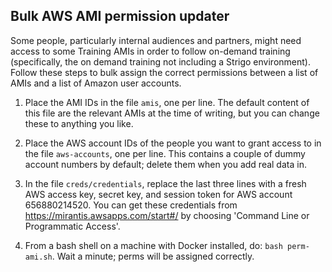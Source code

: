 ## Bulk AWS AMI permission updater

Some people, particularly internal audiences and partners, might need access to some Training AMIs in order to follow on-demand training (specifically, the on demand training not including a Strigo environment). Follow these steps to bulk assign the correct permissions between a list of AMIs and a list of Amazon user accounts.

1. Place the AMI IDs in the file `amis`, one per line. The default content of this file are the relevant AMIs at the time of writing, but you can change these to anything you like.

2. Place the AWS account IDs of the people you want to grant access to in the file `aws-accounts`, one per line. This contains a couple of dummy account numbers by default; delete them when you add real data in.

3. In the file `creds/credentials`, replace the last three lines with a fresh AWS access key, secret key, and session token for AWS account 656880214520. You can get these credentials from https://mirantis.awsapps.com/start#/ by choosing 'Command Line or Programmatic Access'.

4. From a bash shell on a machine with Docker installed, do: `bash perm-ami.sh`. Wait a minute; perms will be assigned correctly.

